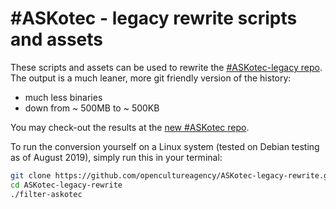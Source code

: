 # #ASKotec - legacy rewrite scripts and assets

These scripts and assets can be used to rewrite the [#ASKotec-legacy repo](
https://github.com/opencultureagency/ASKotec-legacy).
The output is a much leaner, more git friendly version of the history:

* much less binaries
* down from ~ 500MB to ~ 500KB

You may check-out the results at the [new #ASKotec repo](
https://github.com/opencultureagency/ASKotec).

To run the conversion yourself on a Linux system
(tested on Debian testing as of August 2019),
simply run this in your terminal:

```bash
git clone https://github.com/opencultureagency/ASKotec-legacy-rewrite.git
cd ASKotec-legacy-rewrite
./filter-askotec
```


